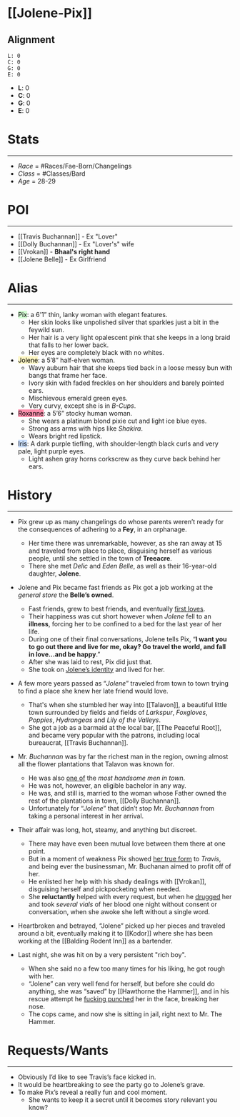 # [[Jolene-Pix]]
## Alignment
```alignmenttracker
L: 0
C: 0
G: 0
E: 0
```

- **L**: 0
- **C**: 0
- **G**: 0
- **E**: 0

# Stats
---
- *Race* = #Races/Fae-Born/Changelings
- *Class* = #Classes/Bard 
- *Age* = 28-29

# POI
---
- [[Travis Buchannan]] - Ex "Lover"
- [[Dolly Buchannan]] - Ex "Lover's" wife
- [[Vrokan]] - **Bhaal's right hand**
- [[Jolene Belle]] - Ex Girlfriend

# Alias
---
- <mark style="background: #BBFABBA6;">Pix</mark>: a 6’1” thin, lanky woman with elegant features. 
	- Her skin looks like unpolished silver that sparkles just a bit in the feywild sun. 
	- Her hair is a very light opalescent pink that she keeps in a long braid that falls to her lower back. 
	- Her eyes are completely black with no whites.
- <mark style="background: #FFF3A3A6;">Jolene</mark>: a 5’8” half-elven woman. 
	- Wavy auburn hair that she keeps tied back in a loose messy bun with bangs that frame her face. 
	- Ivory skin with faded freckles on her shoulders and barely pointed ears. 
	- Mischievous emerald green eyes. 
	- Very curvy, except she is in *B-Cups*.
- <mark style="background: #FF5582A6;">Roxanne</mark>: a 5’6” stocky human woman. 
	- She wears a platinum blond pixie cut and light ice blue eyes. 
	- Strong ass arms with hips like *Shakira*. 
	- Wears bright red lipstick.
- <mark style="background: #ADCCFFA6;">Iris</mark>: A dark purple tiefling, with shoulder-length black curls and very pale, light purple eyes. 
	- Light ashen gray horns corkscrew as they curve back behind her ears.

# History
---
- Pix grew up as many changelings do whose parents weren’t ready for the consequences of adhering to a **Fey**, in an orphanage. 
	- Her time there was unremarkable, however, as she ran away at 15 and traveled from place to place, disguising herself as various people, until she settled in the town of **Treeacre**. 
	- There she met *Delic* and *Eden Belle*, as well as their 16-year-old daughter, **Jolene**. 

- Jolene and Pix became fast friends as Pix got a job working at the *general store* the **Belle’s owned**. 
	- Fast friends, grew to best friends, and eventually <u>first loves</u>. 
	- Their happiness was cut short however when *Jolene* fell to an **illness**, forcing her to be confined to a bed for the last year of her life. 
	- During one of their final conversations, Jolene tells Pix, “**I want you to go out there and live for me, okay? Go travel the world, and fall in love…and be happy**.” 
	- After she was laid to rest, Pix did just that. 
	- She took on <u>Jolene’s identity</u> and lived for her.

- A few more years passed as “*Jolene*” traveled from town to town trying to find a place she knew her late friend would love. 
	- That's when she stumbled her way into [[Talavon]], a beautiful little town surrounded by fields and fields of *Larkspur*, *Foxgloves*, *Poppies*, *Hydrangeas* and *Lily of the Valleys*. 
	- She got a job as a barmaid at the local bar, [[The Peaceful Root]], and became very popular with the patrons, including local bureaucrat, [[Travis Buchannan]]. 

- Mr. *Buchannan* was by far the richest man in the region, owning almost all the flower plantations that Talavon was known for. 
	- He was also <u>one of</u> the *most handsome men in town*. 
	- He was not, however, an eligible bachelor in any way. 
	- He was, and still is, married to the woman whose Father owned the rest of the plantations in town, [[Dolly Buchannan]]. 
	- Unfortunately for “*Jolene*” that didn’t stop Mr. *Buchannan* from taking a personal interest in her arrival.

- Their affair was long, hot, steamy, and anything but discreet. 
	- There may have even been mutual love between them there at one point. 
	- But in a moment of weakness Pix showed <u>her true form</u> to *Travis*, and being ever the businessman, Mr. Buchanan aimed to profit off of her. 
	- He enlisted her help with his shady dealings with [[Vrokan]], disguising herself and pickpocketing when needed. 
	- She **reluctantly** helped with every request, but when he <u>drugged</u> her and took *several vials* of her blood one night without consent or conversation, when she awoke she left without a single word. 

- Heartbroken and betrayed, “Jolene” picked up her pieces and traveled around a bit, eventually making it to [[Kodor]] where she has been working at the [[Balding Rodent Inn]] as a bartender.

- Last night, she was hit on by a very persistent "rich boy". 
	- When she said no a few too many times for his liking, he got rough with her. 
	- “Jolene” can very well fend for herself, but before she could do anything, she was “saved” by [[Hawthorne the Hammer]], and in his rescue attempt he <u>fucking punched</u> her in the face, breaking her nose. 
	- The cops came, and now she is sitting in jail, right next to Mr. The Hammer.

# Requests/Wants
---
- Obviously I’d like to see Travis’s face kicked in.
- It would be heartbreaking to see the party go to Jolene’s grave. 
- To make Pix’s reveal a really fun and cool moment. 
	- She wants to keep it a secret until it becomes story relevant you know?
